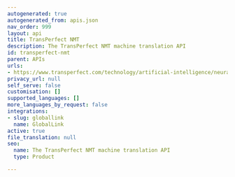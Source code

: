 ```yaml
---
autogenerated: true
autogenerated_from: apis.json
nav_order: 999
layout: api
title: TransPerfect NMT
description: The TransPerfect NMT machine translation API
id: transperfect-nmt
parent: APIs
urls:
- https://www.transperfect.com/technology/artificial-intelligence/neural-machine-translation
privacy_url: null
self_serve: false
customisation: []
supported_languages: []
more_languages_by_request: false
integrations:
- slug: globallink
  name: GlobalLink
active: true
file_translation: null
seo:
  name: The TransPerfect NMT machine translation API
  type: Product

---
```



